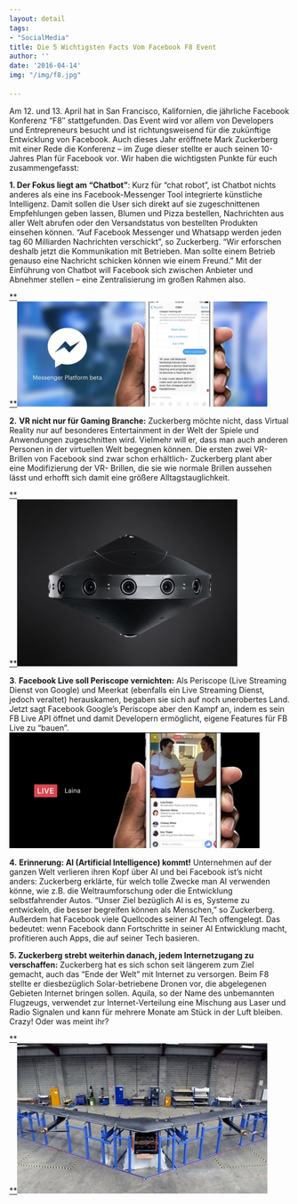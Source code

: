 ```yaml
---
layout: detail
tags:
- "SocialMedia"
title: Die 5 Wichtigsten Facts Vom Facebook F8 Event
author: ''
date: '2016-04-14'
img: "/img/f8.jpg"

---
```

Am 12. und 13. April hat in San Francisco, Kalifornien, die jährliche Facebook Konferenz “F8″ stattgefunden. Das Event wird vor allem von Developers und Entrepreneurs besucht und ist richtungsweisend für die zukünftige Entwicklung von Facebook. Auch dieses Jahr eröffnete Mark Zuckerberg mit einer Rede die Konferenz – im Zuge dieser stellte er auch seinen 10-Jahres Plan für Facebook vor. Wir haben die wichtigsten Punkte für euch zusammengefasst:

**1. Der Fokus liegt am “Chatbot”**: Kurz für “chat robot”, ist Chatbot nichts anderes als eine ins Facebook-Messenger Tool integrierte künstliche Intelligenz. Damit sollen die User sich direkt auf sie zugeschnittenen Empfehlungen geben lassen, Blumen und Pizza bestellen, Nachrichten aus aller Welt abrufen oder den Versandstatus von bestellten Produkten einsehen können. “Auf Facebook Messenger und Whatsapp werden jeden tag 60 Milliarden Nachrichten verschickt”, so Zuckerberg. “Wir erforschen deshalb jetzt die Kommunikation mit Betrieben. Man sollte einem Betrieb genauso eine Nachricht schicken können wie einem Freund.” Mit der Einführung von Chatbot will Facebook sich zwischen Anbieter und Abnehmer stellen – eine Zentralisierung im großen Rahmen also.

[**  
**](https://web.archive.org/web/20180225231557/http://www.socialmediaclub.at/wp-content/uploads/2016/04/fxwhaldrd7jxtb2qudox.png)**![](/img/fb2.png)**

**2.** **VR nicht nur für Gaming Branche:** Zuckerberg möchte nicht, dass Virtual Reality nur auf besonderes Entertainment in der Welt der Spiele und Anwendungen zugeschnitten wird. Vielmehr will er, dass man auch anderen Personen in der virtuellen Welt begegnen können. Die ersten zwei VR-Brillen von Facebook sind zwar schon erhältlich- Zuckerberg plant aber eine Modifizierung der VR- Brillen, die sie wie normale Brillen aussehen lässt und erhofft sich damit eine größere Alltagstauglichkeit.

[**  
**](https://web.archive.org/web/20180225231557/http://www.socialmediaclub.at/wp-content/uploads/2016/04/rmvkzb0nhm4wsgdpgaxn.jpg)**![](/img/fb3.jpg)**

**3**. **Facebook Live soll Periscope vernichten:** Als Periscope (Live Streaming Dienst von Google) und Meerkat (ebenfalls ein Live Streaming Dienst, jedoch veraltet) herauskamen, begaben sie sich auf noch unerobertes Land. Jetzt sagt Facebook Google’s Periscope aber den Kampf an, indem es sein FB Live API öffnet und damit Developern ermöglicht, eigene Features für FB Live zu “bauen”.![](/img/fb4.png)

**4.** **Erinnerung: AI (Artificial Intelligence) kommt!** Unternehmen auf der ganzen Welt verlieren ihren Kopf über AI und bei Facebook ist’s nicht anders: Zuckerberg erklärte, für welch tolle Zwecke man AI verwenden könne, wie z.B. die Weltraumforschung oder die Entwicklung selbstfahrender Autos. “Unser Ziel bezüglich AI is es, Systeme zu entwickeln, die besser begreifen können als Menschen,” so Zuckerberg. Außerdem hat Facebook viele Quellcodes seiner AI Tech offengelegt. Das bedeutet: wenn Facebook dann Fortschritte in seiner AI Entwicklung macht, profitieren auch Apps, die auf seiner Tech basieren.

**5. Zuckerberg strebt weiterhin danach, jedem Internetzugang zu verschaffen:** Zuckerberg hat es sich schon seit längerem zum Ziel gemacht, auch das “Ende der Welt” mit Internet zu versorgen. Beim F8 stellte er diesbezüglich Solar-betriebene Dronen vor, die abgelegenen Gebieten Internet bringen sollen. Aquila, so der Name des unbemannten Flugzeugs, verwendet zur Internet-Verteilung eine Mischung aus Laser und Radio Signalen und kann für mehrere Monate am Stück in der Luft bleiben. Crazy! Oder was meint ihr?

[**  
**](https://web.archive.org/web/20180225231557/http://www.socialmediaclub.at/wp-content/uploads/2016/04/1949.jpg)**![](/img/fb4.jpg)**